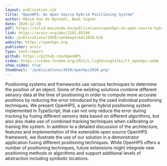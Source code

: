 ```yaml
---
layout: publication.njk
title: "OpenHPS: An Open Source Hybrid Positioning System"
author: Maxim Van de Wynckel, Beat Signer
date: 2020-12-29
pdf: https://solid.maximvdw.be/publications/openhps-an-open-source-hybrid-positioning-system.pdf
link: https://arxiv.org/abs/2101.05198
bib: /publications/2020/vandewynckel2020.bib
website: https://openhps.org
publisher: arxiv
type: tech-report
github: https://github.com/OpenHPS
video: https://video.fosdem.org/2022/L.lightningtalks/lt_openhps.webm
show_video: true
thumbnail: "/publications/2020/openhps2020.png"
---
```

Positioning systems and frameworks use various techniques to determine the position of an object. Some of the existing solutions combine different sensory data at the time of positioning in order
to compute more accurate positions by reducing the error introduced by the used individual positioning techniques. We present OpenHPS, a generic hybrid positioning system implemented in
TypeScript, that can not only reduce the error during tracking by
fusing different sensory data based on different algorithms, but also
also make use of combined tracking techniques when calibrating
or training the system. In addition to a detailed discussion of the
architecture, features and implementation of the extensible open
source OpenHPS framework, we illustrate the use of our solution in
a demonstrator application fusing different positioning techniques.
While OpenHPS offers a number of positioning techniques, future
extensions might integrate new positioning methods or algorithms
and support additional levels of abstraction including symbolic
locations.